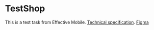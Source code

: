# TestShop
This is a test task from Effective Mobile. 
[Technical specification](https://docs.google.com/document/d/1VedkRcsN6yukGO2uWES4RuIM8KMtESZ8p7zD7nGySMs/edit?usp=sharing).
[Figma](https://www.figma.com/file/KqZcU5m3GMxAHwgFkvCONz/ECOMMERCE?node-id=2%3A845)
